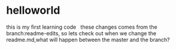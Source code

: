 # helloworld
this is my first learning code
 
these changes comes from the branch:readme-edits, so lets check out when we change the readme.md,what will happen between the master and the branch?
